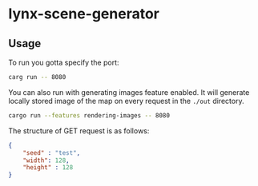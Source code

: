 # lynx-scene-generator

## Usage

To run you gotta specify the port:
```bash
carg run -- 8080
```

You can also run with generating images feature enabled. It will generate locally stored image of the map on every request in the `./out` directory.
```bash
cargo run --features rendering-images -- 8080
```

The structure of GET request is as follows:
```json
{
	"seed" : "test",
	"width": 128,
	"height" : 128
}
```


